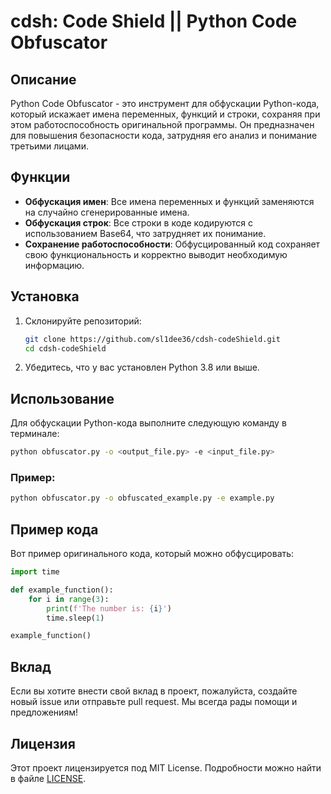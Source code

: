 # cdsh: Code Shield || Python Code Obfuscator

## Описание

Python Code Obfuscator - это инструмент для обфускации Python-кода, который искажает имена переменных, функций и строки, сохраняя при этом работоспособность оригинальной программы. Он предназначен для повышения безопасности кода, затрудняя его анализ и понимание третьими лицами.

## Функции

- **Обфускация имен**: Все имена переменных и функций заменяются на случайно сгенерированные имена.
- **Обфускация строк**: Все строки в коде кодируются с использованием Base64, что затрудняет их понимание.
- **Сохранение работоспособности**: Обфусцированный код сохраняет свою функциональность и корректно выводит необходимую информацию.

## Установка

1. Склонируйте репозиторий:

   ```bash
   git clone https://github.com/sl1dee36/cdsh-codeShield.git
   cd cdsh-codeShield
   ```

2. Убедитесь, что у вас установлен Python 3.8 или выше.

## Использование

Для обфускации Python-кода выполните следующую команду в терминале:

```bash
python obfuscator.py -o <output_file.py> -e <input_file.py>
```

### Пример:

```bash
python obfuscator.py -o obfuscated_example.py -e example.py
```

## Пример кода

Вот пример оригинального кода, который можно обфусцировать:

```python
import time

def example_function():
    for i in range(3):
        print(f'The number is: {i}')
        time.sleep(1)

example_function()
```

## Вклад

Если вы хотите внести свой вклад в проект, пожалуйста, создайте новый issue или отправьте pull request. Мы всегда рады помощи и предложениям!

## Лицензия

Этот проект лицензируется под MIT License. Подробности можно найти в файле [LICENSE](LICENSE).
